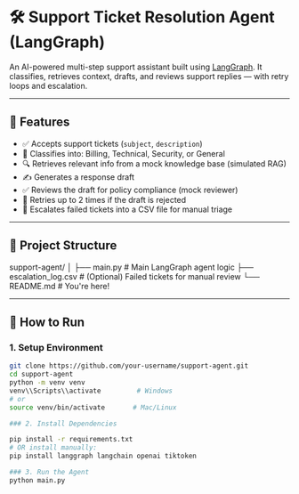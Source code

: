 # 🛠️ Support Ticket Resolution Agent (LangGraph)

An AI-powered multi-step support assistant built using [LangGraph](https://langchain-ai.github.io/langgraph/). It classifies, retrieves context, drafts, and reviews support replies — with retry loops and escalation.

---

## 📌 Features

- ✅ Accepts support tickets (`subject`, `description`)
- 🧠 Classifies into: Billing, Technical, Security, or General
- 🔍 Retrieves relevant info from a mock knowledge base (simulated RAG)
- ✍ Generates a response draft
- ✅ Reviews the draft for policy compliance (mock reviewer)
- 🔁 Retries up to 2 times if the draft is rejected
- 📁 Escalates failed tickets into a CSV file for manual triage

---

## 🧱 Project Structure

support-agent/
│
├── main.py # Main LangGraph agent logic
├── escalation_log.csv # (Optional) Failed tickets for manual review
└── README.md # You're here!


---

## 🧪 How to Run

### 1. Setup Environment

```bash
git clone https://github.com/your-username/support-agent.git
cd support-agent
python -m venv venv
venv\\Scripts\\activate         # Windows
# or
source venv/bin/activate       # Mac/Linux

### 2. Install Dependencies

pip install -r requirements.txt
# OR install manually:
pip install langgraph langchain openai tiktoken

### 3. Run the Agent
python main.py


